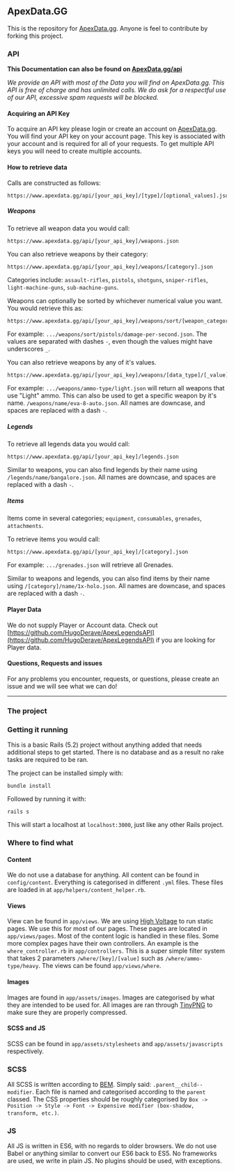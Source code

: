 ## ApexData.GG

This is the repository for [ApexData.gg](https://www.apexdata.gg/). Anyone is feel to contribute by forking this project.

### API

**This Documentation can also be found on [ApexData.gg/api](https://www.apexdata.gg/api)**

_We provide an API with most of the Data you will find on ApexData.gg. This API is free of charge and has unlimited calls. We do ask for a respectful use of our API, excessive spam requests will be blocked._

#### Acquiring an API Key

To acquire an API key please login or create an account on [ApexData.gg](https://www.apexdata.gg/). You will find your API key on your account page. This key is associated with your account and is required for all of your requests. To get multiple API keys you will need to create multiple accounts.

#### How to retrieve data

Calls are constructed as follows:
```
https://www.apexdata.gg/api/[your_api_key]/[type]/[optional_values].json
```

##### Weapons

To retrieve all weapon data you would call:
```
https://www.apexdata.gg/api/[your_api_key]/weapons.json
```
You can also retrieve weapons by their category:
```
https://www.apexdata.gg/api/[your_api_key]/weapons/[category].json
```
Categories include: `assault-rifles`, `pistols`, `shotguns`, `sniper-rifles`, `light-machine-guns`, `sub-machine-guns`.

Weapons can optionally be sorted by whichever numerical value you want. You would retrieve this as:
```
https://www.apexdata.gg/api/[your_api_key]/weapons/sort/[weapon_category]/[data_type].json
```
For example: `.../weapons/sort/pistols/damage-per-second.json`. The values are separated with dashes `-`, even though the values might have underscores `_`.

You can also retrieve weapons by any of it's values.
```
https://www.apexdata.gg/api/[your_api_key]/weapons/[data_type]/[_value].json
```

For example: `.../weapons/ammo-type/light.json` will return all weapons that use "Light" ammo.
This can also be used to get a specific weapon by it's name. `/weapons/name/eva-8-auto.json`. All names are downcase, and spaces are replaced with a dash `-`.

##### Legends

To retrieve all legends data you would call:
```
https://www.apexdata.gg/api/[your_api_key]/legends.json
```

Similar to weapons, you can also find legends by their name using `/legends/name/bangalore.json`. All names are downcase, and spaces are replaced with a dash `-`.

##### Items

Items come in several categories; `equipment`, `consumables`, `grenades`, `attachments`.

To retrieve items you would call:
```
https://www.apexdata.gg/api/[your_api_key]/[category].json
```

For example: `.../grenades.json` will retrieve all Grenades.

Similar to weapons and legends, you can also find items by their name using `/[category]/name/1x-holo.json`. All names are downcase, and spaces are replaced with a dash `-`.

#### Player Data

We do not supply Player or Account data. Check out [https://github.com/HugoDerave/ApexLegendsAPI](https://github.com/HugoDerave/ApexLegendsAPI) if you are looking for Player data.

#### Questions, Requests and issues

For any problems you encounter, requests, or questions, please create an issue and we will see what we can do!

---

### The project

### Getting it running

This is a basic Rails (5.2) project without anything added that needs additional steps to get started. There is no database and as a result no rake tasks are required to be ran.

The project can be installed simply with:

`bundle install`

Followed by running it with:

`rails s`

This will start a localhost at `localhost:3000`, just like any other Rails project.

### Where to find what

#### Content
We do not use a database for anything. All content can be found in `config/content`. Everything is categorised in different `.yml` files. These files are loaded in at `app/helpers/content_helper.rb`.

#### Views
View can be found in `app/views`. We are using [High Voltage](https://github.com/thoughtbot/high_voltage) to run static pages. We use this for most of our pages. These pages are located in `app/views/pages`. Most of the content logic is handled in these files.
Some more complex pages have their own controllers. An example is the `where_controller.rb` in `app/controllers`. This is a super simple filter system that takes 2 parameters `/where/[key]/[value]` such as `/where/ammo-type/heavy`. The views can be found `app/views/where`.

#### Images
Images are found in `app/assets/images`. Images are categorised by what they are intended to be used for. All images are ran through [TinyPNG](https://tinypng.com/) to make sure they are properly compressed.

#### SCSS and JS
SCSS can be found in `app/assets/stylesheets` and `app/assets/javascripts` respectively.

### SCSS

All SCSS is written according to [BEM](https://github.com/Mitcheljager/SCSS-Styleguide/blob/master/bem.md). Simply said: `.parent__child--modifier`. Each file is named and categorised according to the `parent` classed. The CSS properties should be roughly categorised by `Box -> Position -> Style -> Font -> Expensive modifier (box-shadow, transform, etc.)`.

### JS
All JS is written in ES6, with no regards to older browsers. We do not use Babel or anything similar to convert our ES6 back to ES5. No frameworks are used, we write in plain JS. No plugins should be used, with exceptions.
